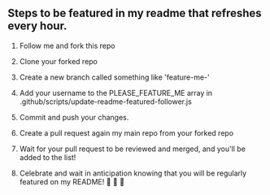 ## Steps to be featured in my readme that refreshes every hour.

1. Follow me and fork this repo

2. Clone your forked repo

3. Create a new branch called something like 'feature-me-<your-name>'

4. Add your username to the PLEASE_FEATURE_ME array in .github/scripts/update-readme-featured-follower.js

5. Commit and push your changes.

6. Create a pull request again my main repo from your forked repo

7. Wait for your pull request to be reviewed and merged, and you'll be added to the list!

8. Celebrate and wait in anticipation knowing that you will be regularly featured on my README! 🎉 🎉 🎉
